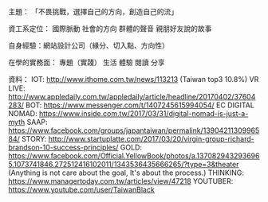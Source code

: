主題：
「不畏挑戰，選擇自己的方向，創造自己的流」

資工系定位：
國際脈動
社會的方向
群體的聲音
親朋好友說的故事

自身經驗：網站設計公司（緣分、切入點、方向性）

在學的實務面：
專題（實踐）
生活
體驗
閱讀
分享

資料：
IOT: http://www.ithome.com.tw/news/113213 (Taiwan top3 10.8%)
VR
LIVE: http://www.appledaily.com.tw/appledaily/article/headline/20170402/37604283/
BOT: https://www.messenger.com/t/1407245615994054/
EC
DIGITAL NOMAD: https://www.inside.com.tw/2017/03/31/digital-nomad-is-just-a-myth
SAAP:  https://www.facebook.com/groups/japantaiwan/permalink/1390421130996584/
STORY: http://www.startuplatte.com/2017/03/20/virgin-group-richard-brandson-10-success-principles/
GOLD: https://www.facebook.com/Official.YellowBook/photos/a.1370829432936965.1073741846.272512416102011/1343536435666265/?type=3&theater (Anything is not care about the goal, It's about the process.)
THINKING: https://www.managertoday.com.tw/articles/view/47218
YOUTUBER: https://www.youtube.com/user/TaiwanBlack

